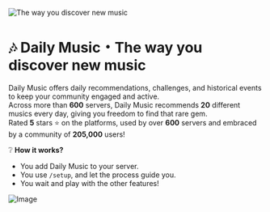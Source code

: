 ![The way you discover new music](https://i.ibb.co/NZqZJj0/image.png)

# 🎶 **Daily Music・The way you discover new music** 

Daily Music offers daily recommendations, challenges, and historical events to keep your community engaged and active.                                                                                                                                                            
Across more than **600** servers, Daily Music recommends **20** different musics every day, giving you freedom to find that rare gem.                                                                                                                                          
Rated **5** stars ⭐ on the platforms, used by over **600** servers and embraced by a community of **205,000** users!


❔ **How it works?**

- You add Daily Music to your server.
- You use `/setup`, and let the process guide you.
- You wait and play with the other features!

![Image](https://i.ibb.co/4j0J1Rn/image.png)
